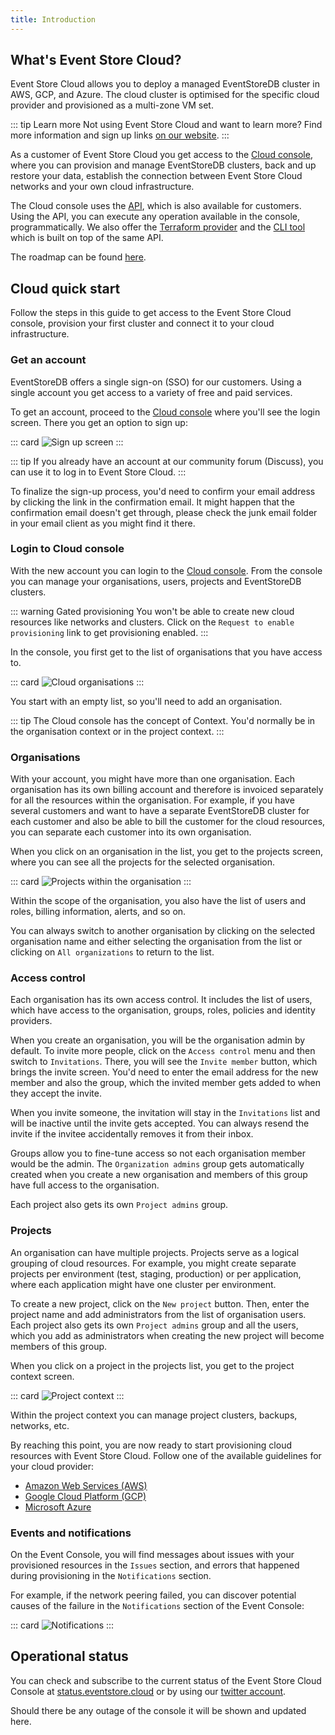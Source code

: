 ```yaml
---
title: Introduction
---
```


## What's Event Store Cloud?

Event Store Cloud allows you to deploy a managed EventStoreDB cluster in AWS, GCP, and Azure. The cloud cluster is optimised for the specific cloud provider and provisioned as a multi-zone VM set.

::: tip Learn more
Not using Event Store Cloud and want to learn more? Find more information and sign up links [on our website](https://www.eventstore.com/event-store-cloud).
:::

As a customer of Event Store Cloud you get access to the [Cloud console](https://console.eventstore.cloud), where you can provision and manage EventStoreDB clusters, back and up restore your data, establish the connection between Event Store Cloud networks and your own cloud infrastructure.

The Cloud console uses the [API](../automation/#api), which is also available for customers. Using the API, you can execute any operation available in the console, programmatically. We also offer the [Terraform provider](https://github.com/EventStore/terraform-provider-eventstorecloud) and the [CLI tool](https://github.com/EventStore/esc) which is built on top of the same API.

The roadmap can be found [here](https://www.eventstore.com/event-store-cloud).

## Cloud quick start

Follow the steps in this guide to get access to the Event Store Cloud console, provision your first cluster and connect it to your cloud infrastructure.

### Get an account

EventStoreDB offers a single sign-on (SSO) for our customers. Using a single account you get access to a variety of free and paid services.

To get an account, proceed to the [Cloud console](https://console.eventstore.cloud/)  where you'll see the login screen. There you get an option to sign up:

::: card 
![Sign up screen](./images/discuss-signup.png)
:::

::: tip
If you already have an account at our community forum (Discuss), you can use it to log in to Event Store Cloud.
:::

To finalize the sign-up process, you'd need to confirm your email address by clicking the link in the confirmation email. It might happen that the confirmation email doesn't get through, please check the junk email folder in your email client as you might find it there.

### Login to Cloud console

With the new account you can login to the [Cloud console](https://console.eventstore.cloud). From the console you can manage your organisations, users, projects and EventStoreDB clusters.

::: warning Gated provisioning
You won't be able to create new cloud resources like networks and clusters. Click on the `Request to enable provisioning` link to get provisioning enabled.
:::

In the console, you first get to the list of organisations that you have access to.

::: card 
![Cloud organisations](./images/cloud-console-orgs.png)
:::

You start with an empty list, so you'll need to add an organisation.

::: tip
The Cloud console has the concept of Context. You'd normally be in the organisation context or in the project context.
:::

### Organisations

With your account, you might have more than one organisation. Each organisation has its own billing account and therefore is invoiced separately for all the resources within the organisation. For example, if you have several customers and want to have a separate EventStoreDB cluster for each customer and also be able to bill the customer for the cloud resources, you can separate each customer into its own organisation.

When you click on an organisation in the list, you get to the projects screen, where you can see all the projects for the selected organisation.

::: card 
![Projects within the organisation](./images/cloud-org-projects.png)
:::

Within the scope of the organisation, you also have the list of users and roles, billing information, alerts, and so on.

You can always switch to another organisation by clicking on the selected organisation name and either selecting the organisation from the list or clicking on `All organizations` to return to the list.

### Access control

Each organisation has its own access control. It includes the list of users, which have access to the organisation, groups, roles, policies and identity providers.

When you create an organisation, you will be the organisation admin by default. To invite more people, click on the `Access control` menu and then switch to `Invitations`. There, you will see the `Invite member` button, which brings the invite screen. You'd need to enter the email address for the new member and also the group, which the invited member gets added to when they accept the invite.

When you invite someone, the invitation will stay in the `Invitations` list and will be inactive until the invite gets accepted. You can always resend the invite if the invitee accidentally removes it from their inbox.

Groups allow you to fine-tune access so not each organisation member would be the admin. The `Organization admins` group gets automatically created when you create a new organisation and members of this group have full access to the organisation.

Each project also gets its own `Project admins` group.

### Projects

An organisation can have multiple projects. Projects serve as a logical grouping of cloud resources. For example, you might create separate projects per environment (test, staging, production) or per application, where each application might have one cluster per environment.

To create a new project, click on the `New project` button. Then, enter the project name and add administrators from the list of organisation users. Each project also gets its own `Project admins` group and all the users, which you add as administrators when creating the new project will become members of this group.

When you click on a project in the projects list, you get to the project context screen.

::: card 
![Project context](./images/cloud-project-screen.png)
:::

Within the project context you can manage project clusters, backups, networks, etc.

By reaching this point, you are now ready to start provisioning cloud resources with Event Store Cloud. Follow one of the available guidelines for your cloud provider:

- [Amazon Web Services (AWS)](../provision/#aws)
- [Google Cloud Platform (GCP)](../provision/#gcp)
- [Microsoft Azure](../provision/#azure)

### Events and notifications

On the Event Console, you will find messages about issues with your provisioned resources in the `Issues` section, and errors that happened during provisioning in the `Notifications` section.

For example, if the network peering failed, you can discover potential causes of the failure in the `Notifications` section of the Event Console:

::: card
![Notifications](./images/event-console.png)
:::

## Operational status

You can check and subscribe to the current status of the Event Store Cloud Console at [status.eventstore.cloud](https://status.eventstore.cloud) or by using our [twitter account](https://twitter.com/esc_status).

Should there be any outage of the console it will be shown and updated here.




